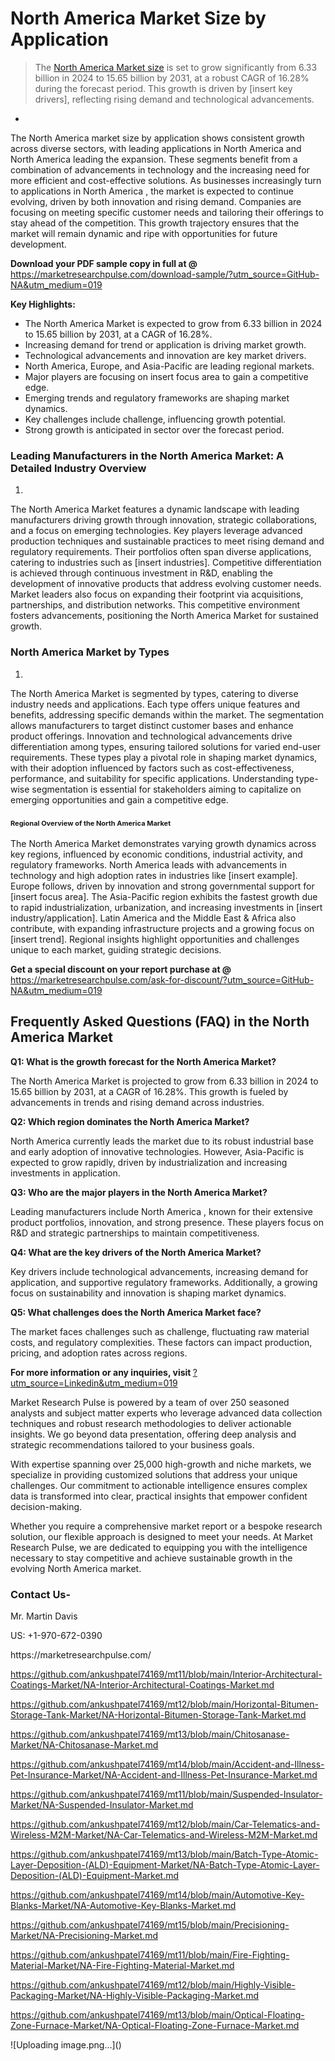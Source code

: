 <h1>North America  Market&nbsp;Size by Application</h1><blockquote><p>The <a href="https://marketresearchpulse.com/download-sample/?utm_source=GitHub-NA&amp;utm_medium=019">North America  Market size</a> is set to grow significantly from 6.33 billion in 2024 to 15.65 billion by 2031, at a robust CAGR of 16.28% during the forecast period. This growth is driven by [insert key drivers], reflecting rising demand and technological advancements.</p></blockquote><ul><li></li></ul><p>The North America  market size by application shows consistent growth across diverse sectors, with leading applications in North America  and North America  leading the expansion. These segments benefit from a combination of advancements in technology and the increasing need for more efficient and cost-effective solutions. As businesses increasingly turn to applications in North America , the market is expected to continue evolving, driven by both innovation and rising demand. Companies are focusing on meeting specific customer needs and tailoring their offerings to stay ahead of the competition. This growth trajectory ensures that the market will remain dynamic and ripe with opportunities for future development.</p><p><strong>Download your PDF sample copy in full at @ </strong><a href="https://marketresearchpulse.com/download-sample/?utm_source=GitHub-NA&amp;utm_medium=019">https://marketresearchpulse.com/download-sample/?utm_source=GitHub-NA&amp;utm_medium=019</a></p><p><strong>Key Highlights: </strong></p><ul><li>The North America  Market is expected to grow from 6.33 billion in 2024 to 15.65 billion by 2031, at a CAGR of 16.28%.</li><li>Increasing demand for trend or application is driving market growth.</li><li>Technological advancements and innovation are key market drivers.</li><li>North America, Europe, and Asia-Pacific are leading regional markets.</li><li>Major players are focusing on insert focus area to gain a competitive edge.</li><li>Emerging trends and regulatory frameworks are shaping market dynamics.</li><li>Key challenges include challenge, influencing growth potential.</li><li>Strong growth is anticipated in sector over the forecast period.</li></ul><h3>Leading Manufacturers in the North America  Market: A Detailed Industry Overview</h3><ol><li></li></ol><div class="flex max-w-full flex-col flex-grow"><div class="min-h-8 text-message flex w-full flex-col items-end gap-2 whitespace-normal break-words [.text-message+&amp;]:mt-5" dir="auto" data-message-author-role="assistant" data-message-id="fd8432e4-4910-450d-b182-61b7bfb0a01f" data-message-model-slug="gpt-4o"><div class="flex w-full flex-col gap-1 empty:hidden first:pt-[3px]"><div class="markdown prose w-full break-words dark:prose-invert light"><p>The North America  Market features a dynamic landscape with leading manufacturers driving growth through innovation, strategic collaborations, and a focus on emerging technologies. Key players leverage advanced production techniques and sustainable practices to meet rising demand and regulatory requirements. Their portfolios often span diverse applications, catering to industries such as [insert industries]. Competitive differentiation is achieved through continuous investment in R&amp;D, enabling the development of innovative products that address evolving customer needs. Market leaders also focus on expanding their footprint via acquisitions, partnerships, and distribution networks. This competitive environment fosters advancements, positioning the North America  Market for sustained growth.</p></div></div></div></div><h3>North America  Market by Types</h3><ol><li></li></ol><div class="flex max-w-full flex-col flex-grow"><div class="min-h-8 text-message flex w-full flex-col items-end gap-2 whitespace-normal break-words [.text-message+&amp;]:mt-5" dir="auto" data-message-author-role="assistant" data-message-id="084470be-0bb7-4664-bddf-5156b4f41249" data-message-model-slug="gpt-4o-mini"><div class="flex w-full flex-col gap-1 empty:hidden first:pt-[3px]"><div class="markdown prose w-full break-words dark:prose-invert light"><p>The North America  Market is segmented by types, catering to diverse industry needs and applications. Each type offers unique features and benefits, addressing specific demands within the market. The segmentation allows manufacturers to target distinct customer bases and enhance product offerings. Innovation and technological advancements drive differentiation among types, ensuring tailored solutions for varied end-user requirements. These types play a pivotal role in shaping market dynamics, with their adoption influenced by factors such as cost-effectiveness, performance, and suitability for specific applications. Understanding type-wise segmentation is essential for stakeholders aiming to capitalize on emerging opportunities and gain a competitive edge.</p></div></div></div></div><h3><span style="font-size: 11px;">Regional Overview of the North America  Market</span></h3><div class="flex max-w-full flex-col flex-grow"><div class="min-h-8 text-message flex w-full flex-col items-end gap-2 whitespace-normal break-words [.text-message+&amp;]:mt-5" dir="auto" data-message-author-role="assistant" data-message-id="e9038762-ce64-4e30-91c9-9bd413514231" data-message-model-slug="gpt-4o-mini"><div class="flex w-full flex-col gap-1 empty:hidden first:pt-[3px]"><div class="markdown prose w-full break-words dark:prose-invert light"><p>The North America  Market demonstrates varying growth dynamics across key regions, influenced by economic conditions, industrial activity, and regulatory frameworks. North America leads with advancements in technology and high adoption rates in industries like [insert example]. Europe follows, driven by innovation and strong governmental support for [insert focus area]. The Asia-Pacific region exhibits the fastest growth due to rapid industrialization, urbanization, and increasing investments in [insert industry/application]. Latin America and the Middle East &amp; Africa also contribute, with expanding infrastructure projects and a growing focus on [insert trend]. Regional insights highlight opportunities and challenges unique to each market, guiding strategic decisions.</p></div></div></div></div><p><strong>Get a special discount on your report purchase at @ </strong><a href="https://marketresearchpulse.com/ask-for-discount/?utm_source=GitHub-NA&amp;utm_medium=019">https://marketresearchpulse.com/ask-for-discount/?utm_source=GitHub-NA&amp;utm_medium=019</a></p><h2>Frequently Asked Questions (FAQ) in the North America  Market</h2><p><strong>Q1: What is the growth forecast for the North America  Market?</strong></p><p>The North America  Market is projected to grow from 6.33 billion in 2024 to 15.65 billion by 2031, at a CAGR of 16.28%. This growth is fueled by advancements in trends and rising demand across industries.</p><p><strong>Q2: Which region dominates the North America  Market?</strong></p><p>North America currently leads the market due to its robust industrial base and early adoption of innovative technologies. However, Asia-Pacific is expected to grow rapidly, driven by industrialization and increasing investments in application.</p><p><strong>Q3: Who are the major players in the North America  Market?</strong></p><p>Leading manufacturers include North America , known for their extensive product portfolios, innovation, and strong presence. These players focus on R&amp;D and strategic partnerships to maintain competitiveness.</p><p><strong>Q4: What are the key drivers of the North America  Market?</strong></p><p>Key drivers include technological advancements, increasing demand for application, and supportive regulatory frameworks. Additionally, a growing focus on sustainability and innovation is shaping market dynamics.</p><p><strong>Q5: What challenges does the North America  Market face?</strong></p><p>The market faces challenges such as challenge, fluctuating raw material costs, and regulatory complexities. These factors can impact production, pricing, and adoption rates across regions.</p><p><strong>For more information or any inquiries, visit&nbsp;</strong><a href="?utm_source=Linkedin&utm_medium=019">?utm_source=Linkedin&utm_medium=019</a></p><p>Market Research Pulse is powered by a team of over 250 seasoned analysts and subject matter experts who leverage advanced data collection techniques and robust research methodologies to deliver actionable insights. We go beyond data presentation, offering deep analysis and strategic recommendations tailored to your business goals.</p><p>With expertise spanning over 25,000 high-growth and niche markets, we specialize in providing customized solutions that address your unique challenges. Our commitment to actionable intelligence ensures complex data is transformed into clear, practical insights that empower confident decision-making.</p><p>Whether you require a comprehensive market report or a bespoke research solution, our flexible approach is designed to meet your needs. At Market Research Pulse, we are dedicated to equipping you with the intelligence necessary to stay competitive and achieve sustainable growth in the evolving North America  market.</p><h3><strong>Contact Us-</strong></h3><p>Mr. Martin Davis</p><p>US: +1-970-672-0390</p><p>https://marketresearchpulse.com/</p><p><a href="https://github.com/ankushpatel74169/mt11/blob/main/Interior-Architectural-Coatings-Market/NA-Interior-Architectural-Coatings-Market.md">https://github.com/ankushpatel74169/mt11/blob/main/Interior-Architectural-Coatings-Market/NA-Interior-Architectural-Coatings-Market.md</a></p><p><a href="https://github.com/ankushpatel74169/mt12/blob/main/Horizontal-Bitumen-Storage-Tank-Market/NA-Horizontal-Bitumen-Storage-Tank-Market.md">https://github.com/ankushpatel74169/mt12/blob/main/Horizontal-Bitumen-Storage-Tank-Market/NA-Horizontal-Bitumen-Storage-Tank-Market.md</a></p><p><a href="https://github.com/ankushpatel74169/mt13/blob/main/Chitosanase-Market/NA-Chitosanase-Market.md">https://github.com/ankushpatel74169/mt13/blob/main/Chitosanase-Market/NA-Chitosanase-Market.md</a></p><p><a href="https://github.com/ankushpatel74169/mt14/blob/main/Accident-and-Illness-Pet-Insurance-Market/NA-Accident-and-Illness-Pet-Insurance-Market.md">https://github.com/ankushpatel74169/mt14/blob/main/Accident-and-Illness-Pet-Insurance-Market/NA-Accident-and-Illness-Pet-Insurance-Market.md</a></p><p><a href="https://github.com/ankushpatel74169/mt11/blob/main/Suspended-Insulator-Market/NA-Suspended-Insulator-Market.md">https://github.com/ankushpatel74169/mt11/blob/main/Suspended-Insulator-Market/NA-Suspended-Insulator-Market.md</a></p><p><a href="https://github.com/ankushpatel74169/mt12/blob/main/Car-Telematics-and-Wireless-M2M-Market/NA-Car-Telematics-and-Wireless-M2M-Market.md">https://github.com/ankushpatel74169/mt12/blob/main/Car-Telematics-and-Wireless-M2M-Market/NA-Car-Telematics-and-Wireless-M2M-Market.md</a></p><p><a href="https://github.com/ankushpatel74169/mt13/blob/main/Batch-Type-Atomic-Layer-Deposition-(ALD)-Equipment-Market/NA-Batch-Type-Atomic-Layer-Deposition-(ALD)-Equipment-Market.md">https://github.com/ankushpatel74169/mt13/blob/main/Batch-Type-Atomic-Layer-Deposition-(ALD)-Equipment-Market/NA-Batch-Type-Atomic-Layer-Deposition-(ALD)-Equipment-Market.md</a></p><p><a href="https://github.com/ankushpatel74169/mt14/blob/main/Automotive-Key-Blanks-Market/NA-Automotive-Key-Blanks-Market.md">https://github.com/ankushpatel74169/mt14/blob/main/Automotive-Key-Blanks-Market/NA-Automotive-Key-Blanks-Market.md</a></p><p><a href="https://github.com/ankushpatel74169/mt15/blob/main/Precisioning-Market/NA-Precisioning-Market.md">https://github.com/ankushpatel74169/mt15/blob/main/Precisioning-Market/NA-Precisioning-Market.md</a></p><p><a href="https://github.com/ankushpatel74169/mt11/blob/main/Fire-Fighting-Material-Market/NA-Fire-Fighting-Material-Market.md">https://github.com/ankushpatel74169/mt11/blob/main/Fire-Fighting-Material-Market/NA-Fire-Fighting-Material-Market.md</a></p><p><a href="https://github.com/ankushpatel74169/mt12/blob/main/Highly-Visible-Packaging-Market/NA-Highly-Visible-Packaging-Market.md">https://github.com/ankushpatel74169/mt12/blob/main/Highly-Visible-Packaging-Market/NA-Highly-Visible-Packaging-Market.md</a></p><p><a href="https://github.com/ankushpatel74169/mt13/blob/main/Optical-Floating-Zone-Furnace-Market/NA-Optical-Floating-Zone-Furnace-Market.md">https://github.com/ankushpatel74169/mt13/blob/main/Optical-Floating-Zone-Furnace-Market/NA-Optical-Floating-Zone-Furnace-Market.md</a></p>
![Uploading image.png…]()
